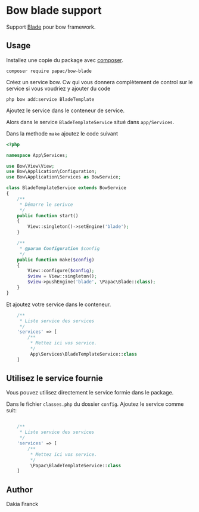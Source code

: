 # Bow blade support

Support [Blade](https://laravel.com/docs/5.4/views) pour bow framework.

## Usage

Installez une copie du package avec [composer](https://getcomposer.org).

```
composer require papac/bow-blade
```

Créez un service bow.
Cw qui vous donnera complètement de control sur le service si vous voudriez y ajouter du code

```
php bow add:service BladeTemplate
```

Ajoutez le service dans le conteneur de service. 

Alors dans le service `BladeTemplateService` situé dans `app/Services`.

Dans la methode `make` ajoutez le code suivant

```php
<?php

namespace App\Services;

use Bow\View\View;
use Bow\Application\Configuration;
use Bow\Application\Services as BowService;

class BladeTemplateService extends BowService
{
    /**
     * Démarre le serivce
     */
    public function start()
    {
        View::singleton()->setEngine('blade');
    }

    /**
     * @param Configuration $config
     */
    public function make($config)
    {
        View::configure($config);
        $view = View::singleton();
        $view->pushEngine('blade', \Papac\Blade::class);
    }
}
```

Et ajoutez votre service dans le conteneur.

```php
	/**
     * Liste service des services
     */
    'services' => [
        /**
         * Mettez ici vos service.
         */
         App\Services\BladeTemplateService::class
    ]
```

## Utilisez le service fournie

Vous pouvez utilisez directement le service formie dans le package.

Dans le fichier `classes.php` du dossier `config`. Ajoutez le service comme suit:

```php

	/**
     * Liste service des services
     */
    'services' => [
        /**
         * Mettez ici vos service.
         */
         \Papac\BladeTemplateService::class
    ]

```

## Author

Dakia Franck